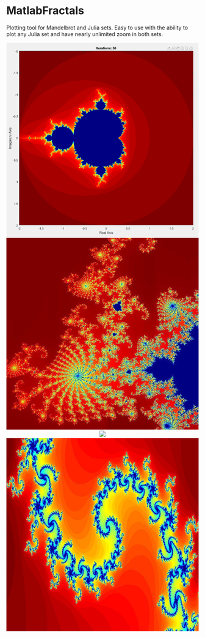 # MatlabFractals
Plotting tool for Mandelbrot and Julia sets. Easy to use with the ability to plot any Julia set and have nearly unlimited zoom in both sets.

<p align='center'>
  <img src='/Examples/ex4.png'>
  <img src='/Examples/ex2.jpg'>
  <img src='/Examples/ex3.png'>
  <img src='/Examples/ex1.jpg'>
</p>
